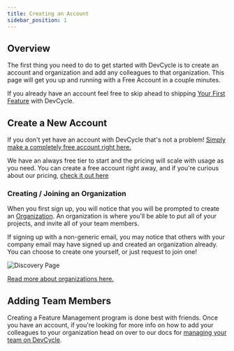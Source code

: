 ```yaml
---
title: Creating an Account
sidebar_position: 1
---
```


## Overview

The first thing you need to do to get started with DevCycle is to create an account and organization and add any colleagues to that organization. This page will get you up and running with a Free Account in a couple minutes.

If you already have an account feel free to skip ahead to shipping [Your First Feature](/home/feature-management/getting-started/your-first-feature) with DevCycle.

## Create a New Account

If you don't yet have an account with DevCycle that's not a problem! [Simply make a completely free account right here.](https://app.devcycle.com/?isSignUp=true)

We have an always free tier to start and the pricing will scale with usage as you need. You can create a free account right away, and if you're curious about our pricing, [check it out here](https://devcycle.com/pricing)

### Creating / Joining an Organization

When you first sign up, you will notice that you will be prompted to create an [Organization](/home/feature-management/organizing-your-flags-and-variables/organizations-projects). An organization is where you'll be able to put all of your projects, and invite all of your team members.

If signing up with a non-generic email, you may notice that others with your company email may have signed up and created an organization already. You can choose to create one yourself, or just request to join one!

![Discovery Page](/may-2023-organization-discover.png)

[Read more about organizations here.](/home/feature-management/organizing-your-flags-and-variables/organizations-projects)

## Adding Team Members

Creating a Feature Management program is done best with friends. Once you have an account, if you're looking for more info on how to add your colleagues to your organization head on over to our docs for [managing your team on DevCycle](/home/your-organization/manage-team/team-members).